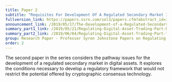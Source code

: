 ```yaml
---
title: Paper 2
subtitle: "Requisites For Development Of A Regulated Secondary Market In Digital Assets"
fullversion_link: https://papers.ssrn.com/sol3/papers.cfm?abstract_id=3379623
announcement_link: /2019/05/17/The-Development-of-a-Regulated-Secondary-Market-in-Digital-Assets.html
summary_part1_link: /2019/05/21/Regulating-Digital-Asset-Trading-Part-One.html
summary_part2_link: /2019/06/04/Regulating-Digital-Asset-Trading-Part-Two.html
group: Research Paper - Professor Syren Johnstone Papers on Regulating Crypto
order: 2
---
```

The second paper in the series considers the pathway issues for the development of a regulated secondary market in digital assets. It explores the conditions necessary to develop a regulatory framework that would not restrict the potential offered by cryptographic consensus technology.
